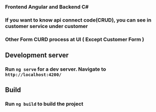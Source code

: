 
### Frontend Angular and Backend C#
### If you want to know api connect code(CRUD), you can see in customer service under customer
### Other Form CURD process at UI ( Except Customer Form )

Development server
------------------
### Run `ng serve` for a dev server. Navigate to `http://localhost:4200/`


Build
-----
### Run `ng build` to build the project

